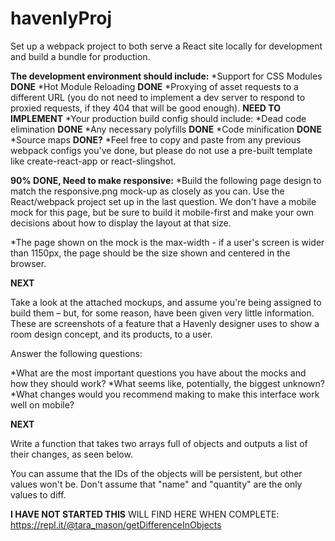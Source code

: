 # havenlyProj
Set up a webpack project to both serve a React site locally for development and build a bundle for production.

**The development environment should include:**
*Support for CSS Modules **DONE**
*Hot Module Reloading **DONE**
*Proxying of asset requests to a different URL (you do not need to implement a dev server to respond to proxied requests, if they 404 that will be good enough). **NEED TO IMPLEMENT**
*Your production build config should include:
*Dead code elimination **DONE**
*Any necessary polyfills **DONE**
*Code minification **DONE**
*Source maps **DONE?**
*Feel free to copy and paste from any previous webpack configs you've done, but please do not use a pre-built template like create-react-app or react-slingshot.

**90% DONE, Need to make responsive:**
*Build the following page design to match the responsive.png mock-up as closely as you can. Use the React/webpack project set up in the last question. We don't have a mobile mock for this page, but be sure to build it mobile-first and make your own decisions about how to display the layout at that size.

*The page shown on the mock is the max-width - if a user's screen is wider than 1150px, the page should be the size shown and centered in the browser.

**NEXT**

Take a look at the attached mockups, and assume you're being assigned to build them – but, for some reason, have been given very little information. These are screenshots of a feature that a Havenly designer uses to show a room design concept, and its products, to a user.

Answer the following questions:

*What are the most important questions you have about the mocks and how they should work?
*What seems like, potentially, the biggest unknown?
*What changes would you recommend making to make this interface work well on mobile?

**NEXT**

Write a function that takes two arrays full of objects and outputs a list of their changes, as seen below.

You can assume that the IDs of the objects will be persistent, but other values won't be. Don't assume that "name" and "quantity" are the only values to diff.

**I HAVE NOT STARTED THIS**
WILL FIND HERE WHEN COMPLETE: https://repl.it/@tara_mason/getDifferenceInObjects


